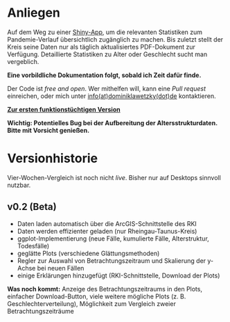 # Anliegen
Auf dem Weg zu einer [Shiny-App](https://shiny.rstudio.com), um die relevanten Statistiken zum Pandemie-Verlauf übersichtlich zugänglich zu machen. Bis zuletzt stellt der Kreis seine Daten nur als täglich aktualisiertes PDF-Dokument zur Verfügung. Detaillierte Statistiken zu Alter oder Geschlecht sucht man vergeblich.

**Eine vorbildliche Dokumentation folgt, sobald ich Zeit dafür finde.**

Der Code ist *free and open*. 
Wer mithelfen will, kann eine *Pull request* einreichen, oder mich unter [info(at)dominiklawetzky(dot)de](mailto:info@dominiklawetzky.de) kontaktieren.

[**Zur ersten funktionstüchtigen Version**](https://dominiklawetzky.shinyapps.io/covid-rheingau-taunus/)

**Wichtig: Potentielles Bug bei der Aufbereitung der Altersstrukturdaten. Bitte mit Vorsicht genießen.**

# Versionhistorie

Vier-Wochen-Vergleich ist noch nicht _live_. Bisher nur auf Desktops sinnvoll nutzbar.

## v0.2 (Beta)
- Daten laden automatisch über die ArcGIS-Schnittstelle des RKI
- Daten werden effizienter geladen (nur Rheingau-Taunus-Kreis)
- ggplot-Implementierung (neue Fälle, kumulierte Fälle, Alterstruktur, Todesfälle)
- geglätte Plots (verschiedene Glättungsmethoden)
- Regler zur Auswahl von Betrachtungszeitraum und Skalierung der y-Achse bei neuen Fällen
- einige Erklärungen hinzugefügt (RKI-Schnittstelle, Download der Plots)

**Was noch kommt:** Anzeige des Betrachtungszeitraums in den Plots, einfacher Download-Button, viele weitere mögliche Plots (z. B. Geschlechterverteilung), Möglichkeit zum Vergleich zweier Betrachtungszeiträume

